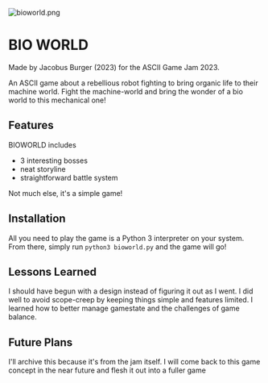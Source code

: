 ![bioworld.png](https://github.com/LordUbuntu/bio-world/blob/main/bioworld.png)

# BIO WORLD

Made by Jacobus Burger (2023) for the ASCII Game Jam 2023.

An ASCII game about a rebellious robot fighting to bring organic life to their machine world.
Fight the machine-world and bring the wonder of a bio world to this mechanical one!

## Features

BIOWORLD includes
- 3 interesting bosses
- neat storyline
- straightforward battle system

Not much else, it's a simple game!

## Installation

All you need to play the game is a Python 3 interpreter on your system. From there, simply run `python3 bioworld.py` and the game will go!

## Lessons Learned

I should have begun with a design instead of figuring it out as I went.
I did well to avoid scope-creep by keeping things simple and features limited.
I learned how to better manage gamestate and the challenges of game balance.

## Future Plans

I'll archive this because it's from the jam itself. I will come back to this game concept in the near future and flesh it out into a fuller game
